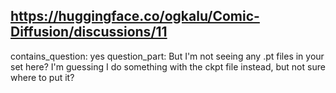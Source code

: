## https://huggingface.co/ogkalu/Comic-Diffusion/discussions/11

contains_question: yes
question_part: But I'm not seeing any .pt files in your set here? I'm guessing I do something with the ckpt file instead, but not sure where to put it? 